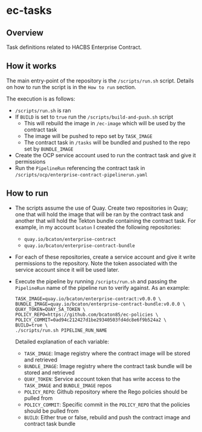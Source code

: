 # ec-tasks

## Overview

Task definitions related to HACBS Enterprise Contract. 

## How it works

The main entry-point of the repository is the `/scripts/run.sh` script. Details on how to run the script is in the `How to run` section.

The execution is as follows:
- `/scripts/run.sh` is ran
- If `BUILD` is set to `true` run the `/scripts/build-and-push.sh` script
  - This will rebuild the image in `/ec-image` which will be used by the contract task
  - The image will be pushed to repo set by `TASK_IMAGE`
  - The contract task in `/tasks` will be bundled and pushed to the repo set by `BUNDLE_IMAGE`
- Create the OCP service account used to run the contract task and give it permissions 
- Run the `PipelineRun` referencing the contract task in `/scripts/ocp/enterprise-contract-pipelinerun.yaml`

## How to run

- The scripts assume the use of Quay. Create two repositories in Quay; one that will hold the image that will be ran by the contract task and another that will hold the Tekton bundle containing the contract task. For example, in my account `bcaton` I created the following repositories:
    - `quay.io/bcaton/enterprise-contract`
    - `quay.io/bcaton/enterprise-contract-bundle`
- For each of these repositories, create a service account and give it write permissions to the repository. Note the token associated with the service account since it will be used later.
- Execute the pipeline by running `/scripts/run.sh` and passing the `PipelineRun` name of the pipeline run to verify against. As an example:
    ```
    TASK_IMAGE=quay.io/bcaton/enterprise-contract:v0.0.0 \
    BUNDLE_IMAGE=quay.io/bcaton/enterprise-contract-bundle:v0.0.0 \
    QUAY_TOKEN=QUAY_SA_TOKEN \
    POLICY_REPO=https://github.com/bcaton85/ec-policies \
    POLICY_COMMIT=0ad94c212427d1be29340503fd4dc8e6f9b524a2 \
    BUILD=true \
    ./scripts/run.sh PIPELINE_RUN_NAME
    ```
    
    Detailed explanation of each variable:
    - `TASK_IMAGE`: Image registry where the contract image will be stored and retrieved
    - `BUNDLE_IMAGE`: Image registry where the contract task bundle will be stored and retrieved
    - `QUAY_TOKEN`: Service account token that has write access to the `TASK_IMAGE` and `BUNDLE_IMAGE` repos
    - `POLICY_REPO`: Github repository where the Rego policies should be pulled from
    - `POLICY_COMMIT`: Specific commit in the `POLICY_REPO` that the policies should be pulled from
    - `BUILD`: Either true or false, rebuild and push the contract image and contract task bundle
